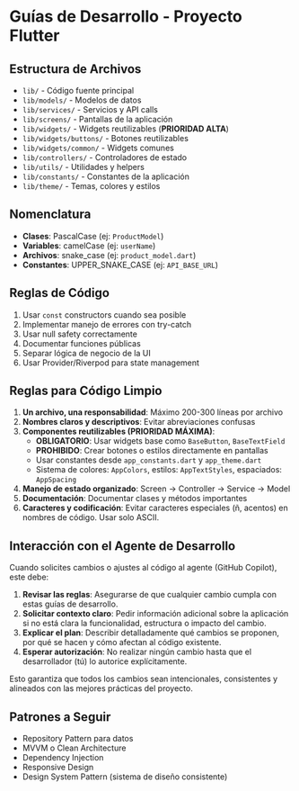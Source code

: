 # Guías de Desarrollo - Proyecto Flutter

## Estructura de Archivos
- `lib/` - Código fuente principal
- `lib/models/` - Modelos de datos
- `lib/services/` - Servicios y API calls
- `lib/screens/` - Pantallas de la aplicación
- `lib/widgets/` - Widgets reutilizables (**PRIORIDAD ALTA**)
- `lib/widgets/buttons/` - Botones reutilizables
- `lib/widgets/common/` - Widgets comunes
- `lib/controllers/` - Controladores de estado
- `lib/utils/` - Utilidades y helpers
- `lib/constants/` - Constantes de la aplicación
- `lib/theme/` - Temas, colores y estilos

## Nomenclatura
- **Clases**: PascalCase (ej: `ProductModel`)
- **Variables**: camelCase (ej: `userName`)
- **Archivos**: snake_case (ej: `product_model.dart`)
- **Constantes**: UPPER_SNAKE_CASE (ej: `API_BASE_URL`)

## Reglas de Código
1. Usar `const` constructors cuando sea posible
2. Implementar manejo de errores con try-catch
3. Usar null safety correctamente
4. Documentar funciones públicas
5. Separar lógica de negocio de la UI
6. Usar Provider/Riverpod para state management

## Reglas para Código Limpio
1. **Un archivo, una responsabilidad**: Máximo 200-300 líneas por archivo
2. **Nombres claros y descriptivos**: Evitar abreviaciones confusas
3. **Componentes reutilizables (PRIORIDAD MÁXIMA)**:
   - **OBLIGATORIO**: Usar widgets base como `BaseButton`, `BaseTextField`
   - **PROHIBIDO**: Crear botones o estilos directamente en pantallas
   - Usar constantes desde `app_constants.dart` y `app_theme.dart`
   - Sistema de colores: `AppColors`, estilos: `AppTextStyles`, espaciados: `AppSpacing`
4. **Manejo de estado organizado**: Screen → Controller → Service → Model
5. **Documentación**: Documentar clases y métodos importantes
6. **Caracteres y codificación**: Evitar caracteres especiales (ñ, acentos) en nombres de código. Usar solo ASCII.

## Interacción con el Agente de Desarrollo
Cuando solicites cambios o ajustes al código al agente (GitHub Copilot), este debe:

1. **Revisar las reglas**: Asegurarse de que cualquier cambio cumpla con estas guías de desarrollo.
2. **Solicitar contexto claro**: Pedir información adicional sobre la aplicación si no está clara la funcionalidad, estructura o impacto del cambio.
3. **Explicar el plan**: Describir detalladamente qué cambios se proponen, por qué se hacen y cómo afectan al código existente.
4. **Esperar autorización**: No realizar ningún cambio hasta que el desarrollador (tú) lo autorice explícitamente.

Esto garantiza que todos los cambios sean intencionales, consistentes y alineados con las mejores prácticas del proyecto.

## Patrones a Seguir
- Repository Pattern para datos
- MVVM o Clean Architecture
- Dependency Injection
- Responsive Design
- Design System Pattern (sistema de diseño consistente)